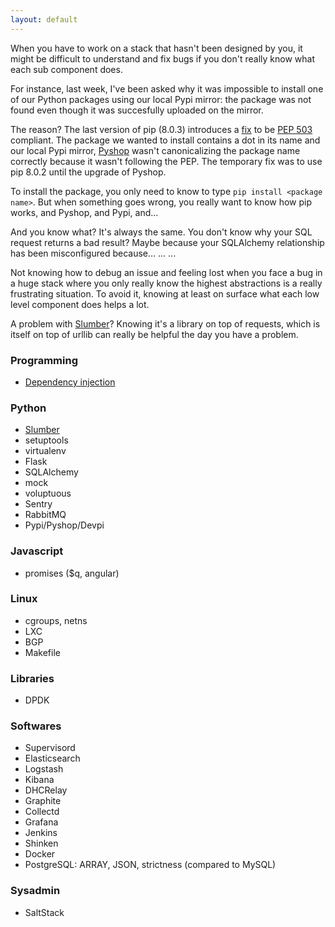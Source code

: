 ```yaml
---
layout: default
---
```


When you have to work on a stack that hasn't been designed by you, it might be
difficult to understand and fix bugs if you don't really know what each sub
component does.

For instance, last week, I've been asked why it was impossible to install one
of our Python packages using our local Pypi mirror: the package was not found
even though it was succesfully uploaded on the mirror.

The reason? The last version of pip (8.0.3) introduces a [fix][pip fix] to be
[PEP 503][PEP 503] compliant. The package we wanted to install contains a dot
in its name and our local Pypi mirror, [Pyshop][pyshop] wasn't canonicalizing
the package name correctly because it wasn't following the PEP. The temporary
fix was to use pip 8.0.2 until the upgrade of Pyshop.

To install the package, you only need to know to type `pip install <package
name>`. But when something goes wrong, you really want to know how pip works,
and Pyshop, and Pypi, and...

And you know what? It's always the same. You don't know why your SQL request
returns a bad result? Maybe because your SQLAlchemy relationship has been
misconfigured because... ... ...

Not knowing how to debug an issue and feeling lost when you face a bug in a
huge stack where you only really know the highest abstractions is a really
frustrating situation. To avoid it, knowing at least on surface what each low
level component does helps a lot.

A problem with [Slumber](slumber)? Knowing it's a library on top of requests,
which is itself on top of urllib can really be helpful the day you have a
problem.


[pip fix]: https://github.com/pypa/pip/commit/8e236dd6a09bd2f70f9d4fc886da8c354d4c58f2
[PEP 503]: https://www.python.org/dev/peps/pep-0503/
[pyshop]: https://github.com/mardiros/pyshop


### Programming

* [Dependency injection](dependency_injection)


### Python

* [Slumber](slumber)
* setuptools
* virtualenv
* Flask
* SQLAlchemy
* mock
* voluptuous
* Sentry
* RabbitMQ
* Pypi/Pyshop/Devpi


### Javascript

* promises ($q, angular)


### Linux

* cgroups, netns
* LXC
* BGP
* Makefile


### Libraries

* DPDK


### Softwares

* Supervisord
* Elasticsearch
* Logstash
* Kibana
* DHCRelay
* Graphite
* Collectd
* Grafana
* Jenkins
* Shinken
* Docker
* PostgreSQL: ARRAY, JSON, strictness (compared to MySQL)


### Sysadmin

* SaltStack
